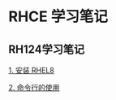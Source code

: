 # RHCE 学习笔记

## RH124学习笔记

[1. 安装 RHEL8](./RH124/01-%E5%AE%89%E8%A3%85RHEL8.md)

[2. 命令行的使用](./RH124/02-%E5%91%BD%E4%BB%A4%E8%A1%8C%E7%9A%84%E4%BD%BF%E7%94%A8.md)